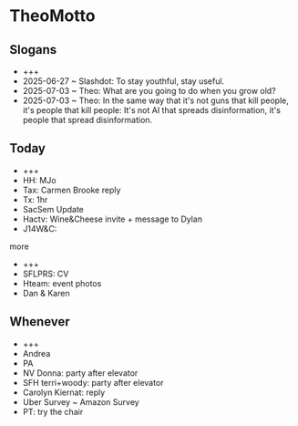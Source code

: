 # TheoMotto

## Slogans

* +++
* 2025-06-27 ~ Slashdot: To stay youthful, stay useful.
* 2025-07-03 ~ Theo: What are you going to do when you grow old?
* 2025-07-03 ~ Theo: In the same way that it's not guns that kill people, it's people that kill people: It's not AI that spreads disinformation, it's people that spread disinformation.

## Today

* +++
* HH: MJo
* Tax: Carmen Brooke reply
* Tx: 1hr
* SacSem Update
* Hactv: Wine&Cheese invite + message to Dylan
* J14W&C: 

more

* +++
* SFLPRS: CV
* Hteam: event photos
* Dan & Karen

## Whenever

* +++
* Andrea
* PA
* NV Donna: party after elevator
* SFH terri+woody: party after elevator
* Carolyn Kiernat: reply
* Uber Survey ~ Amazon Survey
* PT: try the chair
